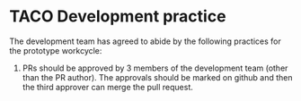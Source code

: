 # TACO Development practice

The development team has agreed to abide by the following practices for the prototype workcycle:

1. PRs should be approved by 3 members of the development team (other than the PR author). The approvals should be marked on github and then the third approver can merge the pull request.
